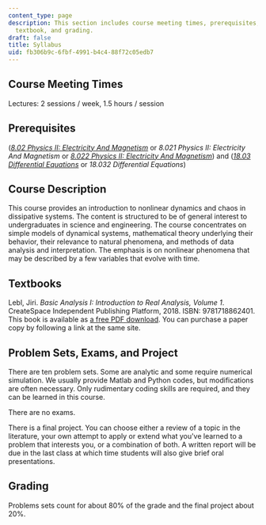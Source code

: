 ```yaml
---
content_type: page
description: This section includes course meeting times, prerequisites, course description,
  textbook, and grading.
draft: false
title: Syllabus
uid: fb306b9c-6fbf-4991-b4c4-88f72c05edb7
---
```

## Course Meeting Times

Lectures: 2 sessions / week, 1.5 hours / session

## Prerequisites

([*8.02 Physics II: Electricity And Magnetism*](https://ocw.mit.edu/courses/8-02-physics-ii-electricity-and-magnetism-spring-2007/) or *8.021 Physics II: Electricity And Magnetism* or [*8.022 Physics II: Electricity And Magnetism*](https://ocw.mit.edu/courses/8-022-physics-ii-electricity-and-magnetism-fall-2004/)) and ([*18.03 Differential Equations*](https://ocw.mit.edu/courses/18-03sc-differential-equations-fall-2011/) or *18.032 Differential Equations*)

## Course Description

This course provides an introduction to nonlinear dynamics and chaos in dissipative systems. The content is structured to be of general interest to undergraduates in science and engineering. The course concentrates on simple models of dynamical systems, mathematical theory underlying their behavior, their relevance to natural phenomena, and methods of data analysis and interpretation. The emphasis is on nonlinear phenomena that may be described by a few variables that evolve with time.

## Textbooks

Lebl, Jiri. *Basic Analysis I: Introduction to Real Analysis, Volume 1*. CreateSpace Independent Publishing Platform, 2018. ISBN: 9781718862401. This book is available as [a free PDF download](https://www.jirka.org/ra/). You can purchase a paper copy by following a link at the same site.

## Problem Sets, Exams, and Project

There are ten problem sets. Some are analytic and some require numerical simulation. We usually provide Matlab and Python codes, but modifications are often necessary. Only rudimentary coding skills are required, and they can be learned in this course.

There are no exams.

There is a final project. You can choose either a review of a topic in the literature, your own attempt to apply or extend what you've learned to a problem that interests you, or a combination of both. A written report will be due in the last class at which time students will also give brief oral presentations.

## Grading

Problems sets count for about 80% of the grade and the final project about 20%.